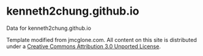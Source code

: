 kenneth2chung.github.io
========

Data for kenneth2chung.github.io

Template modified from jmcglone.com. All content on this site is distributed under a [Creative Commons Attribution 3.0 Unported License](http://creativecommons.org/licenses/by/3.0/deed.en_US).
